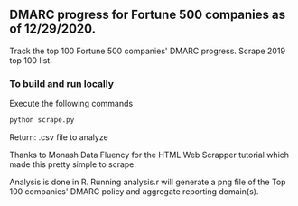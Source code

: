 ## DMARC progress for Fortune 500 companies as of 12/29/2020.
Track the top 100 Fortune 500 companies' DMARC progress.
Scrape 2019 top 100 list.

### To build and run locally

Execute the following commands

```bash
python scrape.py
```
Return: .csv file to analyze

Thanks to Monash Data Fluency for the HTML Web Scrapper tutorial which made this pretty simple to scrape.

Analysis is done in R. Running analysis.r will generate a png file of the Top 100 companies' DMARC policy and aggregate reporting domain(s).
